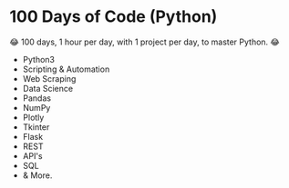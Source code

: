 # 100 Days of Code (Python)

:joy: 100 days, 1 hour per day, with 1 project per day, to master Python. :joy:

- Python3
- Scripting & Automation
- Web Scraping
- Data Science
- Pandas
- NumPy
- Plotly
- Tkinter
- Flask
- REST
- API's
- SQL
- & More.
